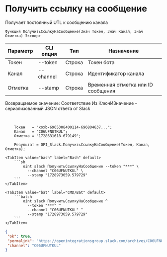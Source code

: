 ﻿---
sidebar_position: 6
---

# Получить ссылку на сообщение
 Получает постоянный UTL к сообщению канала



`Функция ПолучитьСсылкуНаСообщение(Знач Токен, Знач Канал, Знач Отметка) Экспорт`

  | Параметр | CLI опция | Тип | Назначение |
  |-|-|-|-|
  | Токен | --token | Строка | Токен бота |
  | Канал | --channel | Строка | Идентификатор канала |
  | Отметка | --stamp | Строка | Временная отметка или ID сообщения |

  
  Возвращаемое значение:   Соответствие Из КлючИЗначение - сериализованный JSON ответа от Slack

<br/>




```bsl title="Пример кода"
    Токен   = "xoxb-6965308400114-696804637...";
    Канал   = "C06UFNUTKUL";
    Отметка = "1728631618.679149";

    Результат = OPI_Slack.ПолучитьСсылкуНаСообщение(Токен, Канал, Отметка);
```
    

 <Tabs>
  
    <TabItem value="bash" label="Bash" default>
        ```sh
            oint slack ПолучитьСсылкуНаСообщение --token "***" \
              --channel "C06UFNUTKUL" \
              --stamp "1728973059.579729"
        ```
    </TabItem>
  
    <TabItem value="bat" label="CMD/Bat" default>
        ```batch
            oint slack ПолучитьСсылкуНаСообщение ^
              --token "***" ^
              --channel "C06UFNUTKUL" ^
              --stamp "1728973059.579729"
        ```
    </TabItem>
</Tabs>


```json title="Результат"
{
 "ok": true,
 "permalink": "https://openintegrationsgroup.slack.com/archives/C06UFNUTKUL/p1728409447484679",
 "channel": "C06UFNUTKUL"
}
```
